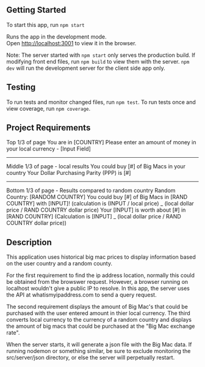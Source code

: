 ## Getting Started

To start this app, run
`npm start`

Runs the app in the development mode.<br />
Open [http://localhost:3001](http://localhost:3001) to view it in the browser.

Note: The server started with `npm start` only serves the production build. If modifying front end files, run `npm build` to view them with the server. `npm dev` will run the development server for the client side app only.

## Testing

To run tests and monitor changed files, run `npm test`.
To run tests once and view coverage, run `npm coverage`.

## Project Requirements

Top 1/3 of page
You are in [COUNTRY]
Please enter an amount of money in your local
currency - [Input Field]

---

Middle 1/3 of page - local results
You could buy [#] of Big Macs in your country
Your Dollar Purchasing Parity (PPP) is [#]

---

Bottom 1/3 of page - Results compared to random
country
Random Country: [RANDOM COUNTRY]
You could buy [#] of Big Macs in [RAND COUNTRY]
with [INPUT]!
(calculation is (INPUT / local price) _ (local dollar
price / RAND COUNTRY dollar price)
Your [INPUT] is worth about [#] in [RAND COUNTRY]
(Calculation is [INPUT] _ (local dollar price / RAND
COUNTRY dollar price))

## Description

This application uses historical big mac prices to display information based on the user country and a random county.

For the first requirement to find the ip address location, normally this could be obtained from the browswer request. However, a browser running on localhost wouldn't give a public IP to resolve. In this app, the server uses the API at whatismyipaddress.com to send a query request.

The second requirement displays the amount of Big Mac's that could be purchased with the user entered amount in thier local currency. The third converts local currency to the currency of a random country and displays the amount of big macs that could be purchased at the "Big Mac exchange rate".

When the server starts, it will generate a json file with the Big Mac data. If running nodemon or something similar, be sure to exclude monitoring the src/server/json directory, or else the server will perpetually restart.
